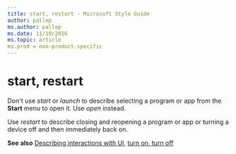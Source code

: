 ```yaml
---
title: start, restart - Microsoft Style Guide
author: pallep
ms.author: pallep
ms.date: 11/19/2016
ms.topic: article
ms.prod = non-product-specific
---
```


# start, restart

Don't use *start* or *launch* to describe selecting a program or app from the **Start** menu to open it. Use *open* instead. 

Use *restart* to describe closing and reopening a program or app or turning a device off and then immediately back on. 

**See also** [Describing interactions with UI](/style-guide/procedures-instructions/describing-interactions-with-ui), [turn on, turn off](/style-guide/a-z-word-list-term-collections/t/turn-on-turn-off)
